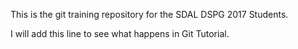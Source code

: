 This is the git training repository for the SDAL DSPG 2017 Students.

I will add this line to see what happens in Git Tutorial.


